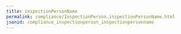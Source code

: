 ```yaml
---
title: inspectionPersonName
permalink: compliance/InspectionPerson.inspectionPersonName.html
jsonid: compliance_inspectionperson_inspectionpersonname
---
```

